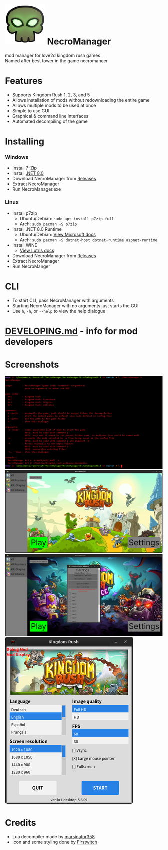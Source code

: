 # <img src="https://raw.githubusercontent.com/meow6969/NecroManager/master/NecroManager/img/icon.png" width="128"> NecroManager
  mod manager for love2d kingdom rush games  
  Named after best tower in the game necromancer

# Features 
 * Supports Kingdom Rush 1, 2, 3, and 5
 * Allows installation of mods without redownloading the entire game
 * Allows multiple mods to be used at once
 * Simple to use GUI
 * Graphical & command line interfaces
 * Automated decompiling of the game
# Installing

### Windows
 * Install [7-Zip](https://www.7-zip.org/a/7z2408-x64.exe)
 * Install [.NET 8.0](https://dotnet.microsoft.com/en-us/download/dotnet/thank-you/runtime-aspnetcore-8.0.8-windows-x64-installer)
 * Download NecroManager from [Releases](https://github.com/meow6969/NecroManager/releases)
 * Extract NecroManager
 * Run NecroManager.exe

### Linux
 * Install p7zip
   * Ubuntu/Debian: `sudo apt install p7zip-full` 
   * Arch: `sudo pacman -S p7zip`
 * Install .NET 8.0 Runtime
   * Ubuntu/Debian: [View Microsoft docs](https://learn.microsoft.com/en-us/dotnet/core/install/linux-debian#debian-12)
   * Arch: `sudo pacman -S dotnet-host dotnet-runtime aspnet-runtime`
 * Install WINE
   * [View Lutris docs](https://github.com/lutris/docs/blob/master/WineDependencies.md)
 * Download NecroManager from [Releases](https://github.com/meow6969/NecroManager/releases)
 * Extract NecroManager
 * Run NecroManger

# CLI
 * To start CLI, pass NecroManager with arguments
 * Starting NecroManager with no arguments just starts the GUI
 * Use `h`, `-h`, or `--help` to view the help dialogue

# [DEVELOPING.md](https://github.com/meow6969/NecroManager/blob/master/DEVELOPING.md) - info for mod developers

# Screenshots
<img src="https://raw.githubusercontent.com/meow6969/NecroManager/master/screenshots/cli.png" alt="screenshot of CLI">
<img src="https://raw.githubusercontent.com/meow6969/NecroManager/master/screenshots/mainmenu.png" alt="screenshot of main menu">  
<img src="https://raw.githubusercontent.com/meow6969/NecroManager/master/screenshots/settingsmenu.png" alt="screenshot of settings menu">
<img src="https://raw.githubusercontent.com/meow6969/NecroManager/master/screenshots/moddisplay.png" alt="screenshot of mod display">

# Credits
 * Lua decompiler made by [marsinator358](https://github.com/marsinator358/luajit-decompiler-v2)
 * Icon and some styling done by [Firstwitch](https://firstwitch.carrd.co/)
